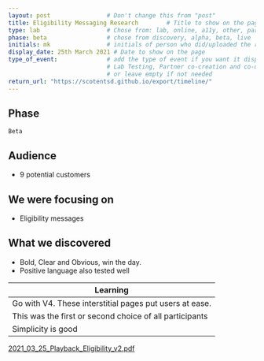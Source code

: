 ```yaml
---
layout: post                # Don't change this from "post"
title: Eligibility Messaging Research        # Title to show on the page
type: lab                   # Chose from: lab, online, a11y, other, partner
phase: beta                 # chose from discovery, alpha, beta, live
initials: mk                # initials of person who did/uploaded the research
display_date: 25th March 2021 # Date to show on the page      
type_of_event:              # add the type of event if you want it displayed added to the heading when the post if clicked on
                            # Lab Testing, Partner co-creation and co-design, Accessibility, Online research and testing, Events, F2F and testing
                            # or leave empty if not needed
return_url: "https://scotentsd.github.io/export/timeline/"
---
```


## Phase 
    Beta

## Audience
- 9 potential customers

## We were focusing on 
- Eligibility messages

## What we discovered
- Bold, Clear and Obvious, win the day. 
- Positive language also tested well

| Learning
| ---
| Go with V4. These interstitial pages put users at ease.
| This was the first or second choice of all participants
| Simplicity is good

<!--more-->
[2021_03_25_Playback_Eligibility_v2.pdf](2021_03_25_Playback_Eligibility_v2.pdf)

